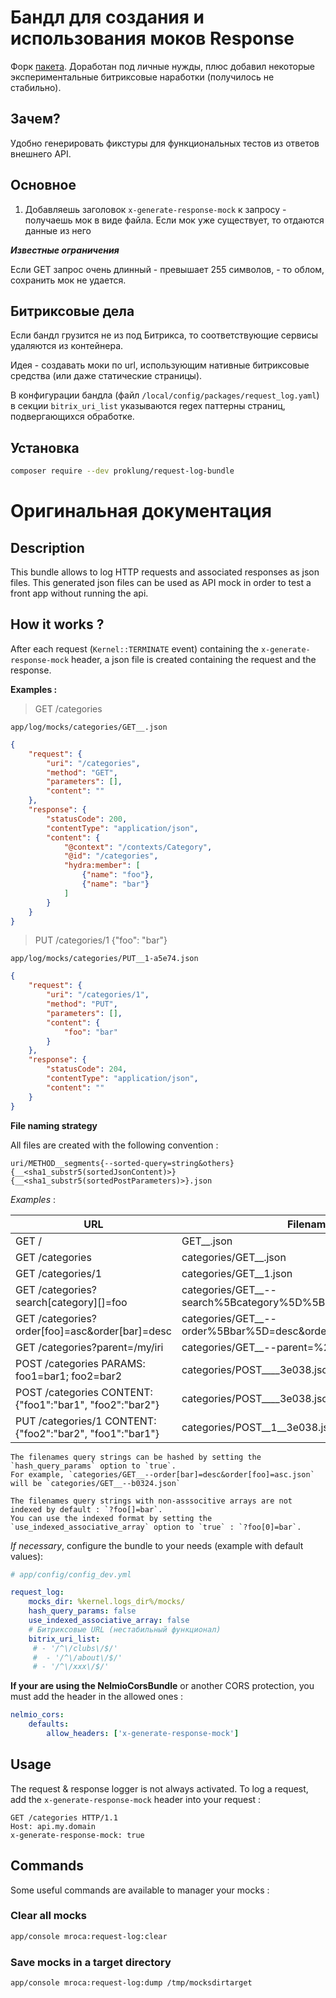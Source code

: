 # Бандл для создания и использования моков Response

Форк [пакета](https://github.com/mRoca/MrocaRequestLogBundle). Доработан под личные нужды, плюс добавил некоторые экспериментальные
битриксовые наработки (получилось не стабильно).

## Зачем?

Удобно генерировать фикстуры для функциональных тестов из ответов внешнего API. 

## Основное
 
1) Добавляешь заголовок `x-generate-response-mock` к запросу - получаешь мок в виде файла. Если мок уже существует,
то отдаются данные из него

***Известные ограничения***

Если GET запрос очень длинный - превышает 255 символов, - то облом, сохранить мок не удается.

## Битриксовые дела

Если бандл грузится не из под Битрикса, то соответствующие сервисы удаляются из контейнера.

Идея - создавать моки по url, использующим нативные битриксовые средства (или даже статические страницы).

В конфигурации бандла (файл `/local/config/packages/request_log.yaml`) в секции `bitrix_uri_list` указываются
regex паттерны страниц, подвергающихся обработке.

## Установка

```bash
composer require --dev proklung/request-log-bundle
```

# Оригинальная документация

## Description

This bundle allows to log HTTP requests and associated responses as json files.
This generated json files can be used as API mock in order to test a front app without running the api.

## How it works ?

After each request (`Kernel::TERMINATE` event) containing the `x-generate-response-mock` header, a json file is created
containing the request and the response.

**Examples :**

> GET /categories

`app/log/mocks/categories/GET__.json`

```json
{
    "request": {
        "uri": "/categories",
        "method": "GET",
        "parameters": [],
        "content": ""
    },
    "response": {
        "statusCode": 200,
        "contentType": "application/json",
        "content": {
            "@context": "/contexts/Category",
            "@id": "/categories",
            "hydra:member": [
                {"name": "foo"},
                {"name": "bar"}
            ]
        }
    }
}
```

> PUT /categories/1 {"foo": "bar"}

`app/log/mocks/categories/PUT__1-a5e74.json`
```json
{
    "request": {
        "uri": "/categories/1",
        "method": "PUT",
        "parameters": [],
        "content": {
            "foo": "bar"
        }
    },
    "response": {
        "statusCode": 204,
        "contentType": "application/json",
        "content": ""
    }
}
```

**File naming strategy**

All files are created with the following convention :

`uri/METHOD__segments{--sorted-query=string&others}{__<sha1_substr5(sortedJsonContent)>}{__<sha1_substr5(sortedPostParameters)>}.json`

*Examples* :

URL                                                         | Filename
----------------------------------------------------------- | ----------------------------------------------------
GET /                                                       | GET__.json
GET /categories                                             | categories/GET__.json
GET /categories/1                                           | categories/GET__1.json
GET /categories?search[category][]=foo                      | categories/GET__--search%5Bcategory%5D%5B%5D=foo.json
GET /categories?order[foo]=asc&order[bar]=desc              | categories/GET__--order%5Bbar%5D=desc&order%5Bfoo%5D=asc.json
GET /categories?parent=/my/iri                              | categories/GET__--parent=%2Fmy%2Firi.json
POST /categories PARAMS: foo1=bar1; foo2=bar2               | categories/POST____3e038.json
POST /categories CONTENT: {"foo1":"bar1", "foo2":"bar2"}    | categories/POST____3e038.json
PUT /categories/1 CONTENT: {"foo2":"bar2", "foo1":"bar1"}   | categories/POST__1__3e038.json

    The filenames query strings can be hashed by setting the `hash_query_params` option to `true`.
    For example, `categories/GET__--order[bar]=desc&order[foo]=asc.json` will be `categories/GET__--b0324.json`

    The filenames query strings with non-asssocitive arrays are not indexed by default : `?foo[]=bar`.
    You can use the indexed format by setting the `use_indexed_associative_array` option to `true` : `?foo[0]=bar`.

*If necessary*, configure the bundle to your needs (example with default values):

```yaml
# app/config/config_dev.yml

request_log:
    mocks_dir: %kernel.logs_dir%/mocks/
    hash_query_params: false
    use_indexed_associative_array: false
    # Битриксовые URL (нестабильный функционал)
    bitrix_uri_list:
     # - '/^\/clubs\/$/'
     #  - '/^\/about\/$/'
     # - '/^\/xxx\/$/'
```

**If your are using the NelmioCorsBundle** or another CORS protection, you must add the header in the allowed ones :

```yaml
nelmio_cors:
    defaults:
        allow_headers: ['x-generate-response-mock']
```

## Usage

The request & response logger is not always activated. To log a request, add the `x-generate-response-mock` header into your request :

```
GET /categories HTTP/1.1
Host: api.my.domain
x-generate-response-mock: true
```

## Commands

Some useful commands are available to manager your mocks :

### Clear all mocks

```bash
app/console mroca:request-log:clear 
```

### Save mocks in a target directory

```bash
app/console mroca:request-log:dump /tmp/mocksdirtarget
```
